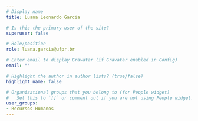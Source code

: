 ```yaml
---
# Display name
title: Luana Leonardo Garcia

# Is this the primary user of the site?
superuser: false

# Role/position
role: luana.garcia@ufpr.br

# Enter email to display Gravatar (if Gravatar enabled in Config)
email: ""

# Highlight the author in author lists? (true/false)
highlight_name: false

# Organizational groups that you belong to (for People widget)
#   Set this to `[]` or comment out if you are not using People widget.
user_groups:
- Recursos Humanos
---
```

